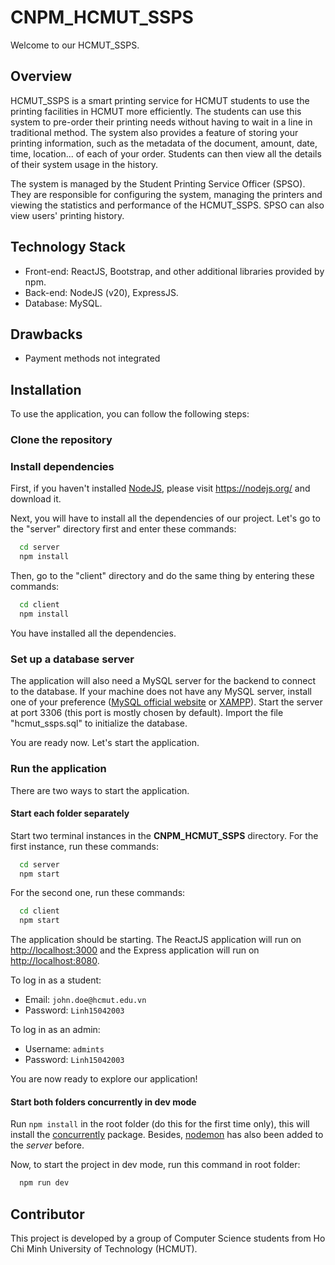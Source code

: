 # CNPM_HCMUT_SSPS

Welcome to our HCMUT_SSPS.

## Overview

HCMUT_SSPS is a smart printing service for HCMUT students to use the printing facilities in HCMUT more efficiently. The students can use this system to pre-order their printing needs without having to wait in a line in traditional method. The system also provides a feature of storing your printing information, such as the metadata of the document, amount, date, time, location... of each of your order. Students can then view all the details of their system usage in the history.

The system is managed by the Student Printing Service Officer (SPSO). They are responsible for configuring the system, managing the printers and viewing the statistics and performance of the HCMUT_SSPS. SPSO can also view users' printing history.

## Technology Stack

- Front-end: ReactJS, Bootstrap, and other additional libraries provided by npm.
- Back-end: NodeJS (v20), ExpressJS.
- Database: MySQL.

## Drawbacks

- Payment methods not integrated

## Installation

To use the application, you can follow the following steps:

### Clone the repository

### Install dependencies

First, if you haven't installed [NodeJS](https://nodejs.org/), please visit <https://nodejs.org/> and download it.

Next, you will have to install all the dependencies of our project. Let's go to the "server" directory first and enter these commands:

```bash
  cd server
  npm install
```

Then, go to the "client" directory and do the same thing by entering these commands:

```bash
  cd client
  npm install
```

You have installed all the dependencies.

### Set up a database server

The application will also need a MySQL server for the backend to connect to the database. If your machine does not have any MySQL server, install one of your preference ([MySQL official website](https://www.mysql.com/) or [XAMPP](https://www.apachefriends.org/download.html)). Start the server at port 3306 (this port is mostly chosen by default). Import the file "hcmut_ssps.sql" to initialize the database.

<!-- Create a database called "hcmut_ssps" and add some data to it. -->

You are ready now. Let's start the application.

### Run the application

There are two ways to start the application.

#### Start each folder separately

Start two terminal instances in the **CNPM_HCMUT_SSPS** directory. For the first instance, run these commands:

```bash
  cd server
  npm start
```

For the second one, run these commands:

```bash
  cd client
  npm start
```

The application should be starting. The ReactJS application will run on [http://localhost:3000](http://localhost:3000) and the Express application will run on [http://localhost:8080](http://localhost:8080).

To log in as a student:

- Email: `john.doe@hcmut.edu.vn`
- Password: `Linh15042003`

To log in as an admin:

- Username: `admints`
- Password: `Linh15042003`

You are now ready to explore our application!

#### Start both folders concurrently in dev mode

Run `npm install` in the root folder (do this for the first time only), this will install the [concurrently](https://www.npmjs.com/package/concurrently) package. Besides, [nodemon](https://www.npmjs.com/package/nodemon) has also been added to the _server_ before.

Now, to start the project in dev mode, run this command in root folder:

```bash
  npm run dev
```

## Contributor

This project is developed by a group of Computer Science students from Ho Chi Minh University of Technology (HCMUT).
